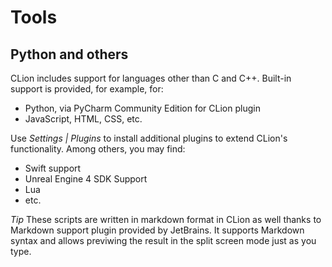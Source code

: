 # Tools

## Python and others
CLion includes support for languages other than C and C++. Built-in support is provided, for example, for:
* Python, via PyCharm Community Edition for CLion plugin
* JavaScript, HTML, CSS, etc.

Use _Settings | Plugins_ to install additional plugins to extend CLion's functionality. Among others, you may find:
* Swift support
* Unreal Engine 4 SDK Support
* Lua
* etc.

_Tip_ These scripts are written in markdown format in CLion as well thanks to Markdown support plugin provided by JetBrains. It supports Markdown syntax and allows previwing the result in the split screen mode just as you type.